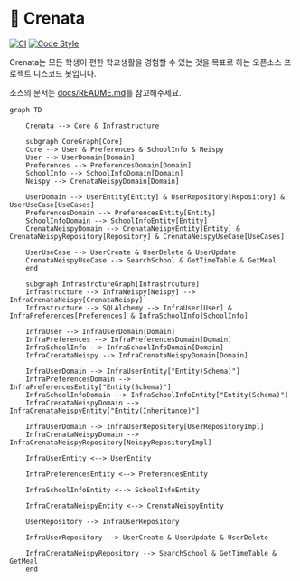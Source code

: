 # 🌲 Crenata

[![CI](https://github.com/team-crescendo/Crenata/actions/workflows/ci.yml/badge.svg?branch=main)](https://github.com/team-crescendo/Crenata/actions/workflows/ci.yml)
[![Code Style](https://img.shields.io/badge/code%20style-black-black)](https://github.com/psf/black)

Crenata는 모든 학생이 편한 학교생활을 경험할 수 있는 것을 목표로 하는 오픈소스 프로젝트 디스코드 봇입니다.

소스의 문서는 [docs/README.md](docs/README.md)를 참고해주세요.

```mermaid
graph TD
	
	Crenata --> Core & Infrastructure

	subgraph CoreGraph[Core]
	Core --> User & Preferences & SchoolInfo & Neispy
	User --> UserDomain[Domain]
	Preferences --> PreferencesDomain[Domain]
	SchoolInfo --> SchoolInfoDomain[Domain]
	Neispy --> CrenataNeispyDomain[Domain]

	UserDomain --> UserEntity[Entity] & UserRepository[Repository] & UserUseCase[UseCases]
	PreferencesDomain --> PreferencesEntity[Entity]
	SchoolInfoDomain --> SchoolInfoEntity[Entity]
	CrenataNeispyDomain --> CrenataNeispyEntity[Entity] & CrenataNeispyRepository[Repository] & CrenataNeispyUseCase[UseCases]

	UserUseCase --> UserCreate & UserDelete & UserUpdate
	CrenataNeispyUseCase --> SearchSchool & GetTimeTable & GetMeal
	end

	subgraph InfrastrctureGraph[Infrastrcuture]
	Infrastructure --> InfraNeispy[Neispy] --> InfraCrenataNeispy[CrenataNeispy]
	Infrastructure --> SQLAlchemy --> InfraUser[User] & InfraPreferences[Preferences] & InfraSchoolInfo[SchoolInfo]

	InfraUser --> InfraUserDomain[Domain]
	InfraPreferences --> InfraPreferencesDomain[Domain]
	InfraSchoolInfo --> InfraSchoolInfoDomain[Domain]
	InfraCrenataNeispy --> InfraCrenataNeispyDomain[Domain]

	InfraUserDomain --> InfraUserEntity["Entity(Schema)"]
	InfraPreferencesDomain --> InfraPreferencesEntity["Entity(Schema)"]
	InfraSchoolInfoDomain --> InfraSchoolInfoEntity["Entity(Schema)"]
	InfraCrenataNeispyDomain --> InfraCrenataNeispyEntity["Entity(Inheritance)"]
	
	InfraUserDomain --> InfraUserRepository[UserRepositoryImpl]
	InfraCrenataNeispyDomain --> InfraCrenataNeispyRepository[NeispyRepositoryImpl]
	
	InfraUserEntity <--> UserEntity

	InfraPreferencesEntity <--> PreferencesEntity

	InfraSchoolInfoEntity <--> SchoolInfoEntity

	InfraCrenataNeispyEntity <--> CrenataNeispyEntity

	UserRepository --> InfraUserRepository

	InfraUserRepository --> UserCreate & UserUpdate & UserDelete

	InfraCrenataNeispyRepository --> SearchSchool & GetTimeTable & GetMeal
	end
```
